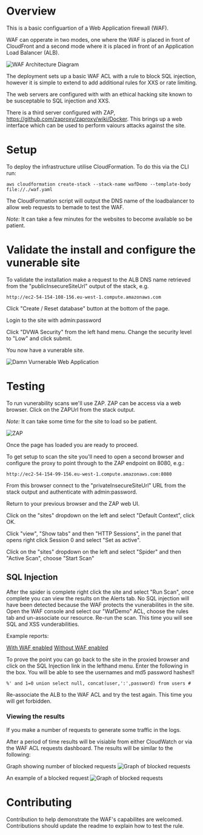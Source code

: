 # Overview

This is a basic configuartion of a Web Application firewall (WAF). 

WAF can opperate in two modes, one where the WAF is placed in front of CloudFront and a second mode where it is placed in front of an Application Load Balancer (ALB).

![WAF Architecture Diagram](WAF_Demo.jpg)

The deployment sets up a basic WAF ACL with a rule to block SQL injection, however it is simple to extend to add additional rules for XXS or rate limiting.

The web servers are configured with with an ethical hacking site known to be susceptable to SQL injection and XXS.

There is a third server configured with ZAP, https://github.com/zaproxy/zaproxy/wiki/Docker. This brings up a web interface which can be used to perform vaiours attacks against the site.

# Setup

To deploy the infrastructure utilise CloudFormation. To do this via the CLI run:

```
aws cloudformation create-stack --stack-name wafDemo --template-body file://./waf.yaml
```

The CloudFormation script will output the DNS name of the loadbalancer to allow web requests to bemade to test the WAF.

*Note:* It can take a few minutes for the websites to become available so be patient.

# Validate the install and configure the vunerable site

To validate the installation make a request to the ALB DNS name retrieved from the "publicInsecureSiteUrl" output of the stack, e.g.

```
http://ec2-54-154-108-156.eu-west-1.compute.amazonaws.com
```

Click "Create / Reset database" button at the bottom of the page.

Login to the site with admin:password

Click "DVWA Security" from the left hand menu. Change the security level to "Low" and click submit.

You now have a vunerable site.

![Damn Vurnerable Web Application](DVWA.png)

# Testing

To run vunerability scans we'll use ZAP. ZAP can be access via a web browser. Click on the ZAPUrl from the stack output. 

*Note:* It can take some time for the site to load so be patient. 

![ZAP](ZAP.png)

Once the page has loaded you are ready to proceed.

To get setup to scan the site you'll need to open a second browser and configure the proxy to point through to the ZAP endpoint on 8080, e.g.:

```
http://ec2-54-154-99-156.eu-west-1.compute.amazonaws.com:8080
```

From this browser connect to the "privateInsecureSiteUrl" URL from the stack output and authenticate with admin:password.

Return to your previous browser and the ZAP web UI.

Click on the "sites" dropdown on the left and select "Default Context", click OK.

Click "view", "Show tabs" and then "HTTP Sessions", in the panel that opens right click Session 0 and select "Set as active".

Click on the "sites" dropdown on the left and select "Spider" and then "Active Scan", choose "Start Scan"

## SQL Injection

After the spider is complete right click the site and select "Run Scan", once complete you can view the results on the Alerts tab. No SQL injection will have been detected because the WAF protects the vunerabilites in the site. Open the WAF console and select our "WafDemo" ACL, choose the rules tab and un-associate our resource. Re-run the scan. This time you will see SQL and XSS vunderabilities. 

Example reports:

[With WAF enabled](withWAF.html)
[Without WAF enabled](withoutWAF.html)

To prove the point you can go back to the site in  the proxied browser and click on the SQL Injection link in the lefthand menu. Enter the following in the box. You will be able to see the usernames and md5 password hashes!!

```
%' and 1=0 union select null, concat(user,':',password) from users #
```

Re-associate the ALB to the WAF ACL and try the test again. This time you will get forbidden.

### Viewing the results

If you make a number of requests to generate some traffic in the logs.

After a period of time results will be visiable from either CloudWatch or via the WAF ACL requests dashboard. The results will be similar to the following:

Graph showing number of blocked requests
![Graph of blocked requests](WAF_graph.png)

An example of a blocked request
![Graph of blocked requests](WAF_request.png)

# Contributing

Contribution to help demonstrate the WAF's capabilites are welcomed. Contributions should update the readme to explain how to test the rule.
